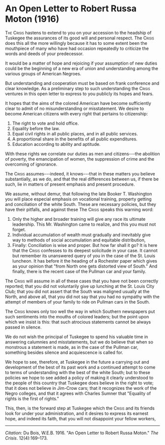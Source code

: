 <!--
title:   An Open Letter to Robert Russa Moton
author:  Du Bois, W.E.B.
journal: The Crisis
year:    1916
volume:  12
issue:   4
pages:   169-173
-->

# An Open Letter to Robert Russa Moton (1916)

<span style="font-variant:small-caps;">The Crisis</span>
hastens to extend to you on your accession to the headship of Tuskegee the  assurances of its good will and personal respect. The <span style="font-variant:small-caps;">Crisis</span> 
does this all the more willingly because it has to some extent been the mouthpiece of many who have had occasion repeatedly to criticize the words and deeds of your predecessor. 

It would be a matter of hope and rejoicing if your assumption of new duties could be the beginning of a new era of union and understanding among the various groups of American Negroes. 

But understanding and cooperation must be based on frank conference and clear knowledge. As a preliminary step to such understanding the <span style="font-variant:small-caps;">Crisis</span> ventures in this open letter to express to you publicly its hopes and fears. 

It hopes that the aims of the colored American have become sufficiently clear to admit of no misunderstanding or misstatement. We desire to become American citizens with every right that pertains to citizenship: 

1. The right to vote and hold office. 
2. Equality before the law. 
3. Equal civil rights in all public places, and in all public services. 
4. A proportional share in the benefits of all public expenditures. 
5. Education according to ability and aptitude. 

With these rights we correlate our duties as men and citizens---the abolition of poverty, the emancipation of women, the suppression of crime and the overcoming of ignorance. 

The <span style="font-variant:small-caps;">Crisis</span> assumes---indeed, it knows---that in these matters you believe substantially, as we do, and that the real differences between us, if there be such, lie in matters of present emphasis and present procedure. 

We assume, without demur, that following the late Booker T. Washington you will place especial emphasis on vocational training, property getting and conciliation of the white South. These are necessary policies, but they have their pitfalls, and against these The <span style="font-variant:small-caps;">Crisis</span> speaks this warning word: 

1. Only the higher and broader training will give any race its ultimate leadership. This Mr. Washington came to realize, and this you must not forget. 
2. Individual accumulation of wealth must gradually and inevitably give way to methods of social accumulation and equitable distribution, 
3. Finally: Conciliation is wise and proper. But how far shall it go? It is here that the <span style="font-variant:small-caps;">Crisis</span> confesses to its deepest solicitude in your case. It cannot but remember its unanswered query of you in the case of the St. Louis luncheon. It has before it the heading of a Rochester paper which gives as your opinion that "from North one gets distorted view of South." And finally, there is the recent case of the Pullman car and your family. 

The <span style="font-variant:small-caps;">Crisis</span> will assume in all of these cases that you have not been correctly reported; that you did not voluntarily give up lunching at the St. Louis City Club; that you did not assert that the South was maligned usually at the North, and above all, that you did not say that you had no sympathy with the attempt of members of your family to ride on Pullman cars in the South. 

The <span style="font-variant:small-caps;">Crisis</span> knows only too well the way in which Southern newspapers put such sentiments into the mouths of colored leaders; but the point upon which we insist is this: that such atrocious statements cannot be always passed in silence. 

We do not wish the principal of Tuskegee to spend his valuable time in answering calumnies and misstatements, but we do believe that when so monstrous a statement is made, as in the case of the Pullman car, something besides silence and acquiescence is called for. 

We hope to see, therefore, at Tuskegee in the future a carrying out and development of the best of its past work and a continued attempt to come to terms of understanding with the best of the white South; but to these policies we hope to see added a policy of making it clearly understood to the people of this country that Tuskegee does believe in the right to vote; that it does not believe in Jim-Crow cars; that it recognizes the work of the Negro colleges, and that it agrees with Charles Sumner that "Equality of rights is the first of rights." 

This, then, is the forward step at Tuskegee which the <span style="font-variant:small-caps;">Crisis</span> and its friends look for under your administration, and it desires to express its earnest hope, and indeed its faith, that you will not disappoint your fellow workers, 

______________
*Citation:* Du Bois, W.E.B. 1916. "An Open Letter to Robert Russa Moton." *The Crisis*. 12(4):169&ndash;173.